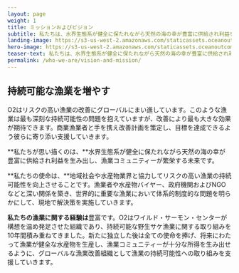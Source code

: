 ```yaml
---
layout: page
weight: 1
title: ミッションおよびビジョン
subtitle: 私たちは、水界生態系が健全に保たれながら天然の海の幸が豊富に供給され利益を生み出し、漁業コミュニティーが繁栄する未来を描いています。
landing-image: https://s3-us-west-2.amazonaws.com/staticassets.oceanoutcomes.org/rollover+images/vision-and-mission-hover.jpg
hero-image: https://s3-us-west-2.amazonaws.com/staticassets.oceanoutcomes.org/hero+photos/japanese-what-we-do.jpg
teaser-text: 私たちは、水界生態系が健全に保たれながら天然の海の幸が豊富に供給され利益を生み出し、漁業コミュニティーが繁栄する未来を描いています。
permalink: /who-we-are/vision-and-mission/
---
```

<h2>持続可能な漁業を増やす</h2>

O2はリスクの高い漁業の改善にグローバルにまい進しています。このような漁業は最も深刻な持続可能性の問題を抱えていますが、改善により最も大きな効果が期待できます。商業漁業者と手を携え改善計画を策定し、目標を達成できるよう彼らに寄り添い支援していきます。

**私たちが思い描くのは、**水界生態系が健全に保たれながら天然の海の幸が豊富に供給され利益を生み出し、漁業コミュニティーが繁栄する未来です。

**私たちの使命は、**地域社会や水産物業界と協力してリスクの高い漁業の持続可能性を向上させることです。漁業者や水産物バイヤー、政府機関およびNGOなどと深い関係を築き、世界的に重要な漁業において体系的制度的な問題を明らかにして、現地で解決策を実施していきます。

**私たちの漁業に関する経験は**豊富です。O2はワイルド・サーモン・センターが構想を温め発足させた組織であり、持続可能な野生サケ漁業に関する取り組みを10年間積み重ねてきました。新たに独立した後は全ての使命を捧げ、将来にわたって漁業が健全な水産物を生産し、漁業コミュニティーが十分な所得を生み出せるように、グローバルな漁業改善組織として漁業の持続可能性への取り組みを支援していきます。
